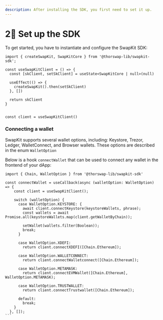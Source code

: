 ```yaml
---
description: After installing the SDK, you first need to set it up.
---
```


# 2⃣ Set up the SDK

To get started, you have to instantiate and configure the SwapKit SDK:

```
import { createSwapKit, SwapKitCore } from '@thorswap-lib/swapkit-sdk';

const useSwapKitClient = () => {
  const [skClient, setSkClient] = useState<SwapKitCore | null>(null)

  useEffect(() => {
    createSwapKit().then(setSkClient)
  }, [])

  return skClient
}


const client = useSwapKitClient()
```

### Connecting a wallet

SwapKit supports several wallet options, including: Keystore, Trezor, Ledger, WalletConnect, and Browser wallets. These options are described in the enum `WalletOption`

Below is a hook `connectWallet` that can be used to connect any wallet in the frontend of your dApp:

````
import { Chain, WalletOption } from '@thorswap-lib/swapkit-sdk'

const connectWallet = useCallback(async (walletOption: WalletOption) => {
    const client = useSwapKitClient();

    switch (walletOption) {
      case WalletOption.KEYSTORE: {
        await client.connectKeystore(keystoreWallets, phrase);
        const wallets = await Promise.all(keystoreWallets.map(client.getWalletByChain));

        setWallet(wallets.filter(Boolean));
        break;
      }

      case WalletOption.XDEFI:
        return client.connectXDEFI([Chain.Ethereum]);

      case WalletOption.WALLETCONNECT:
        return client.connectWalletconnect([Chain.Ethereum]);

      case WalletOption.METAMASK:
        return client.connectEVMWallet([Chain.Ethereum], WalletOption.METAMASK);

      case WalletOption.TRUSTWALLET:
        return client.connectTrustwallet([Chain.Ethereum]);

      default:
        break;
    }
  }, []);
```
````
